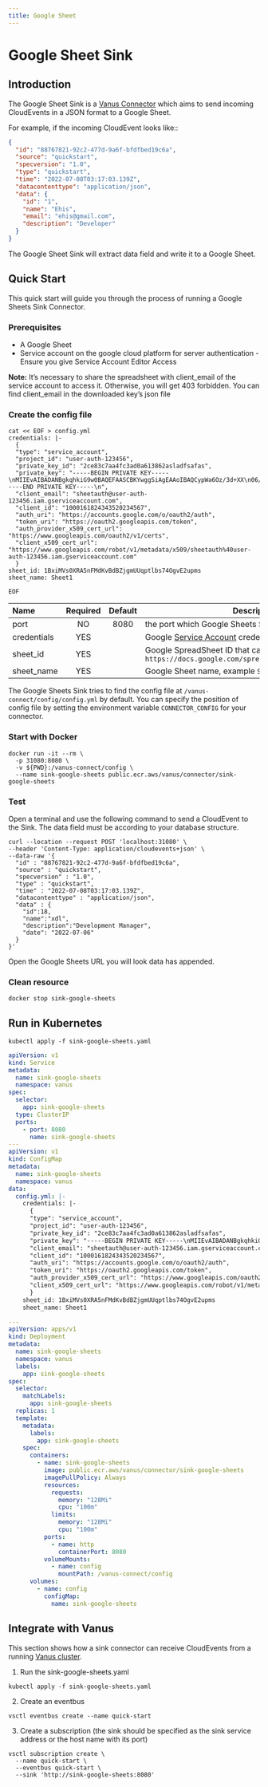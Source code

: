 ```yaml
---
title: Google Sheet
---
```


# Google Sheet Sink

## Introduction

The Google Sheet Sink is a [Vanus Connector][vc] which aims to send incoming CloudEvents in a JSON format to a Google
Sheet.

For example, if the incoming CloudEvent looks like::

```json
{
  "id": "88767821-92c2-477d-9a6f-bfdfbed19c6a",
  "source": "quickstart",
  "specversion": "1.0",
  "type": "quickstart",
  "time": "2022-07-08T03:17:03.139Z",
  "datacontenttype": "application/json",
  "data": {
    "id": "1",
    "name": "Ehis",
    "email": "ehis@gmail.com",
    "description": "Developer"
  }
}
```

The Google Sheet Sink will extract data field and write it to a Google Sheet.

## Quick Start

This quick start will guide you through the process of running a Google Sheets Sink Connector.

### Prerequisites

- A Google Sheet
- Service account on the google cloud platform for server authentication - Ensure you give Service Account Editor Access

**Note:** It’s necessary to share the spreadsheet with client_email of the service account to access it. Otherwise, you
will get 403 forbidden. You can find client_email in the downloaded key’s json file

### Create the config file

```shell
cat << EOF > config.yml
credentials: |-
  {
  "type": "service_account",
  "project_id": "user-auth-123456",
  "private_key_id": "2ce83c7aa4fc3ad0a613862asladfsafas",
  "private_key": "-----BEGIN PRIVATE KEY-----\nMIIEvAIBADANBgkqhkiG9w0BAQEFAASCBKYwggSiAgEAAoIBAQCypWa6Oz/3d+XX\n06/eI3c4AaZs3x3ZCeXStGqYcOXx2mQEG8ro2UILW2W63p+TfqJtt0eh4yM+zcLu\lasdflajLSAJLDSFJJKSljljalfjslfS\np92aEGnYzSgsSv2J6dYXv/JfleOBxKrHgfsMO59lqhCAa/NFOqau+L+yOJsQ4atG\nw1/onj4hqNDpK3uDxhYI3RCWow12b6IVV84UTmdRomX9BAlSgz0IK7EllhQuL+VP\nXud4TKgmLboshL5V62B49MYDf1WgAi8YjvqHBepbl0d0DJvI4Uxsx/K0ORXzFH4C\n6oA1FvxhAgMBAAECggEABMiCdWKQPiVG8W4w04sSDl0W8mvP7geCkI91mjLNqVne\nWzDOUEk+6DRwhx4eWjHmEfd6EsbU4wHZ4g1BAEoD1urWL0lf2GKO7JgNY0S1ReXT\nW9TGohJ/jMBtgPziVHtE3EcQKrQO5ATCCo7cU1t0phIqLPNuEfMBoT2ptO77ujX5\nFawpt8ctPmaHP7g1TmKuRRL5hDavEnopx1BIxstX1oTZtPY55/jEdQjrYipTfi1M\nQfeaZM6xKFtfBgAjHQiJiOUA65Jyqp38qBJVfkpCLZbNFtL4X6lNKWx9ZCFYcSbY\nIUwuM6acq92UYl3aikg7RJRxD7UtlrvWnlHprdCkRQKBgQDr/5cOMkWDBPJv1uiP\nXMy0dI9Qu881XMn78X24td9KP/Qx0c6XpsTf1nYykySBI5KZkw4fh8JSJvF63jZH\nUiObz3OBH4fvonpK9Az42KiVep8gctCQtXgLEZd2QLcy0r7OWojE21JP9T+BP0OL\nDGR+OWYW5t0GD7VaqnATSw+AfQKBgQDByXMqbOyWn0Oo8RQSmOKP+IHIqEIvJ1j4\nPq+8/01lCg2UzAVEHyPxnv+NgbHg1HGq/c3Ez2zUtnxXt6w5GHW43ZsSuaosag82\nVzyMv/3faYIsgjh4qvcruCpQSloNNeW2STG4qvZ7qCOVDJg0tvoeEP6iC2aYhtoJ\nBqEoyXL0tQKBgCOCaLMtI0JsiyIC3yk7GF4Kr8nBCJOJ66ZqFrWlP/zHFLIuVHyD\nDlpzxYMkmriHprZO5zAdWELOM0V+jAI9PLhkBYgnO2f2NZpzkEQdLXiYY7sZK4Kq\nm25m7jhP0oDmLumTu8KLEZ6QU0baQwp4CeLoNhE6GYWg9XO383cjsyhtAoGAcRxR\nsWjEq6IojvqwWa6NR7Woo2O6xeU0pCmK0ElAdoJorPps9HcstsK0rXcPSYkXE9Ry\n/7aG8p3VdCnMR8NEK3SGKGbgsm3xlSlUOV9zIq1mAu67YYuBHC6x3A2aBG36N+z/\nLaf0mPbqVfx09wf6dAQ9bH41E0BbEbuh47m59KUCgYAljW2YcQS+ReCzeeBcpcxt\ng/uRVgfBDY/eYnlMRRFMGL5Jg2BrQDxkb4VU+BzNlbPK41UmUAfa0/OB8uT80bG3\nJf4aIWyZU+AkAXG7MIwR+ZMD1RVSmPIo2X44nddrpMX2he+AsuM2+Xwbr+q18nWv\n3N1Vb31GxK/iD8Pw3ItPIQ==\n-----END PRIVATE KEY-----\n",
  "client_email": "sheetauth@user-auth-123456.iam.gserviceaccount.com",
  "client_id": "1000161824343520234567",
  "auth_uri": "https://accounts.google.com/o/oauth2/auth",
  "token_uri": "https://oauth2.googleapis.com/token",
  "auth_provider_x509_cert_url": "https://www.googleapis.com/oauth2/v1/certs",
  "client_x509_cert_url": "https://www.googleapis.com/robot/v1/metadata/x509/sheetauth%40user-auth-123456.iam.gserviceaccount.com"
  }
sheet_id: 1BxiMVs0XRA5nFMdKvBdBZjgmUUqptlbs74OgvE2upms
sheet_name: Sheet1

EOF
```

| Name        | Required |   Default    | Description                                                                                                 |
|:------------|:--------:|:------------:|-------------------------------------------------------------------------------------------------------------|
| port        |    NO    |     8080     | the port which Google Sheets Sink listens on                                                                |
| credentials |   YES    |              | Google [Service Account][sa] credentials JSON                                                               |
| sheet_id    |   YES    |              | Google SpreadSheet ID that can be get from the URL `https://docs.google.com/spreadsheets/d/<SHEET_ID>/edit` |
| sheet_name  |   YES    |              | Google Sheet name, example `Sheet1`                                                                         |

The Google Sheets Sink tries to find the config file at `/vanus-connect/config/config.yml` by default. You can specify
the position of config file by setting the environment variable `CONNECTOR_CONFIG` for your connector.

### Start with Docker

```shell
docker run -it --rm \
  -p 31080:8080 \
  -v ${PWD}:/vanus-connect/config \
  --name sink-google-sheets public.ecr.aws/vanus/connector/sink-google-sheets
```

### Test

Open a terminal and use the following command to send a CloudEvent to the Sink. The data field must be according to your
database structure.

```shell
curl --location --request POST 'localhost:31080' \
--header 'Content-Type: application/cloudevents+json' \
--data-raw '{
  "id" : "88767821-92c2-477d-9a6f-bfdfbed19c6a",
  "source" : "quickstart",
  "specversion" : "1.0",
  "type" : "quickstart",
  "time" : "2022-07-08T03:17:03.139Z",
  "datacontenttype" : "application/json",
  "data" : {
    "id":18,
    "name":"xdl",
    "description":"Development Manager",
    "date": "2022-07-06"
  }
}'
```

Open the Google Sheets URL you will look data has appended.

### Clean resource

```shell
docker stop sink-google-sheets
```

## Run in Kubernetes

```shell
kubectl apply -f sink-google-sheets.yaml
```

```yaml
apiVersion: v1
kind: Service
metadata:
  name: sink-google-sheets
  namespace: vanus
spec:
  selector:
    app: sink-google-sheets
  type: ClusterIP
  ports:
    - port: 8080
      name: sink-google-sheets
---
apiVersion: v1
kind: ConfigMap
metadata:
  name: sink-google-sheets
  namespace: vanus
data:
  config.yml: |-
    credentials: |-
      {
      "type": "service_account",
      "project_id": "user-auth-123456",
      "private_key_id": "2ce83c7aa4fc3ad0a613862asladfsafas",
      "private_key": "-----BEGIN PRIVATE KEY-----\nMIIEvAIBADANBgkqhkiG9w0BAQEFAASCBKYwggSiAgEAAoIBAQCypWa6Oz/3d+XX\n06/eI3c4AaZs3x3ZCeXStGqYcOXx2mQEG8ro2UILW2W63p+TfqJtt0eh4yM+zcLu\lasdflajLSAJLDSFJJKSljljalfjslfS\np92aEGnYzSgsSv2J6dYXv/JfleOBxKrHgfsMO59lqhCAa/NFOqau+L+yOJsQ4atG\nw1/onj4hqNDpK3uDxhYI3RCWow12b6IVV84UTmdRomX9BAlSgz0IK7EllhQuL+VP\nXud4TKgmLboshL5V62B49MYDf1WgAi8YjvqHBepbl0d0DJvI4Uxsx/K0ORXzFH4C\n6oA1FvxhAgMBAAECggEABMiCdWKQPiVG8W4w04sSDl0W8mvP7geCkI91mjLNqVne\nWzDOUEk+6DRwhx4eWjHmEfd6EsbU4wHZ4g1BAEoD1urWL0lf2GKO7JgNY0S1ReXT\nW9TGohJ/jMBtgPziVHtE3EcQKrQO5ATCCo7cU1t0phIqLPNuEfMBoT2ptO77ujX5\nFawpt8ctPmaHP7g1TmKuRRL5hDavEnopx1BIxstX1oTZtPY55/jEdQjrYipTfi1M\nQfeaZM6xKFtfBgAjHQiJiOUA65Jyqp38qBJVfkpCLZbNFtL4X6lNKWx9ZCFYcSbY\nIUwuM6acq92UYl3aikg7RJRxD7UtlrvWnlHprdCkRQKBgQDr/5cOMkWDBPJv1uiP\nXMy0dI9Qu881XMn78X24td9KP/Qx0c6XpsTf1nYykySBI5KZkw4fh8JSJvF63jZH\nUiObz3OBH4fvonpK9Az42KiVep8gctCQtXgLEZd2QLcy0r7OWojE21JP9T+BP0OL\nDGR+OWYW5t0GD7VaqnATSw+AfQKBgQDByXMqbOyWn0Oo8RQSmOKP+IHIqEIvJ1j4\nPq+8/01lCg2UzAVEHyPxnv+NgbHg1HGq/c3Ez2zUtnxXt6w5GHW43ZsSuaosag82\nVzyMv/3faYIsgjh4qvcruCpQSloNNeW2STG4qvZ7qCOVDJg0tvoeEP6iC2aYhtoJ\nBqEoyXL0tQKBgCOCaLMtI0JsiyIC3yk7GF4Kr8nBCJOJ66ZqFrWlP/zHFLIuVHyD\nDlpzxYMkmriHprZO5zAdWELOM0V+jAI9PLhkBYgnO2f2NZpzkEQdLXiYY7sZK4Kq\nm25m7jhP0oDmLumTu8KLEZ6QU0baQwp4CeLoNhE6GYWg9XO383cjsyhtAoGAcRxR\nsWjEq6IojvqwWa6NR7Woo2O6xeU0pCmK0ElAdoJorPps9HcstsK0rXcPSYkXE9Ry\n/7aG8p3VdCnMR8NEK3SGKGbgsm3xlSlUOV9zIq1mAu67YYuBHC6x3A2aBG36N+z/\nLaf0mPbqVfx09wf6dAQ9bH41E0BbEbuh47m59KUCgYAljW2YcQS+ReCzeeBcpcxt\ng/uRVgfBDY/eYnlMRRFMGL5Jg2BrQDxkb4VU+BzNlbPK41UmUAfa0/OB8uT80bG3\nJf4aIWyZU+AkAXG7MIwR+ZMD1RVSmPIo2X44nddrpMX2he+AsuM2+Xwbr+q18nWv\n3N1Vb31GxK/iD8Pw3ItPIQ==\n-----END PRIVATE KEY-----\n",
      "client_email": "sheetauth@user-auth-123456.iam.gserviceaccount.com",
      "client_id": "1000161824343520234567",
      "auth_uri": "https://accounts.google.com/o/oauth2/auth",
      "token_uri": "https://oauth2.googleapis.com/token",
      "auth_provider_x509_cert_url": "https://www.googleapis.com/oauth2/v1/certs",
      "client_x509_cert_url": "https://www.googleapis.com/robot/v1/metadata/x509/sheetauth%40user-auth-123456.iam.gserviceaccount.com"
      }
    sheet_id: 1BxiMVs0XRA5nFMdKvBdBZjgmUUqptlbs74OgvE2upms
    sheet_name: Sheet1

---
apiVersion: apps/v1
kind: Deployment
metadata:
  name: sink-google-sheets
  namespace: vanus
  labels:
    app: sink-google-sheets
spec:
  selector:
    matchLabels:
      app: sink-google-sheets
  replicas: 1
  template:
    metadata:
      labels:
        app: sink-google-sheets
    spec:
      containers:
        - name: sink-google-sheets
          image: public.ecr.aws/vanus/connector/sink-google-sheets
          imagePullPolicy: Always
          resources:
            requests:
              memory: "128Mi"
              cpu: "100m"
            limits:
              memory: "128Mi"
              cpu: "100m"
          ports:
            - name: http
              containerPort: 8080
          volumeMounts:
            - name: config
              mountPath: /vanus-connect/config
      volumes:
        - name: config
          configMap:
            name: sink-google-sheets
```

## Integrate with Vanus

This section shows how a sink connector can receive CloudEvents from a
running [Vanus cluster](https://github.com/linkall-labs/vanus).

1. Run the sink-google-sheets.yaml

```shell
kubectl apply -f sink-google-sheets.yaml
```

2. Create an eventbus

```shell
vsctl eventbus create --name quick-start
```

3. Create a subscription (the sink should be specified as the sink service address or the host name with its port)

```shell
vsctl subscription create \
  --name quick-start \
  --eventbus quick-start \
  --sink 'http://sink-google-sheets:8080'
```
[vc]: https://docs.vanus.ai/introduction/concepts#vanus-connect
[sa]: https://developers.google.com/workspace/guides/create-credentials?hl=zh-cn#service-account
